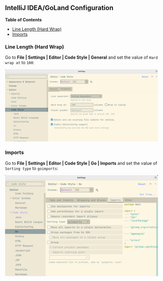 ## IntelliJ IDEA/GoLand Configuration

<!-- START doctoc generated TOC please keep comment here to allow auto update -->
<!-- DON'T EDIT THIS SECTION, INSTEAD RE-RUN doctoc TO UPDATE -->
**Table of Contents**

- [Line Length (Hard Wrap)](#line-length-hard-wrap)
- [Imports](#imports)

<!-- END doctoc generated TOC please keep comment here to allow auto update -->

### Line Length (Hard Wrap)

Go to **File | Settings | Editor | Code Style | General** and set the value of `Hard wrap at`
to `100`:

![IDE Setup Line Length](/docs/ide-setup/ide-setup-hard-wrap.png)

### Imports

Go to **File | Settings | Editor | Code Style | Go | Imports** and set the value of `Sorting type`
to `goimports`:

![IDE Setup Imports](/docs/ide-setup/ide-setup-goimports.png)
